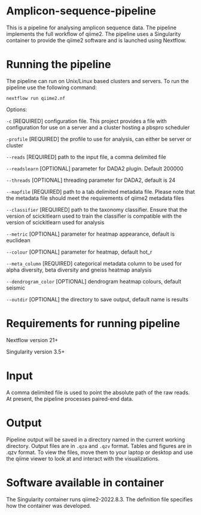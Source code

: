 # Amplicon-sequence-pipeline

This is a pipeline for analysing amplicon sequence data. The pipeline implements the full workflow of qiime2.
The pipeline uses a Singularity container to provide the qiime2 software and is launched using Nextflow.

# Running the pipeline

The pipeline can run on Unix/Linux based clusters and servers. To run the pipeline use the following command:

`nextflow run qiime2.nf`

Options:

`-c` [REQUIRED] configuration file. This project provides a file with configuration for use on a server and a cluster hosting a pbspro scheduler

`-profile` [REQUIRED] the profile to use for analysis, can either be server or cluster

`--reads` [REQUIRED] path to the input file, a comma delimited file

`--readslearn` [OPTIONAL] parameter for DADA2 plugin. Default 200000

`--threads` [OPTIONAL] threading parameter for DADA2, default is 24

`--mapfile` [REQUIRED] path to a tab delimited metadata file. Please note that the metadata file should meet the requirements of qiime2 metadata files

`--classifier` [REQUIRED] path to the taxonomy classifier. Ensure that the version of scickitlearn used to train the classifier is compatible with the version
of scickitlearn used for analysis

`--metric` [OPTIONAL] parameter for heatmap appearance, default is euclidean

`--colour` [OPTIONAL] parameter for heatmap, default hot_r

`--meta_column` [REQUIRED] categorical metadata column to be used for alpha diversity, beta diversity and gneiss heatmap analysis

`--dendrogram_color` [OPTIONAL] dendrogram heatmap colours, default seismic

`--outdir` [OPTIONAL] the directory to save output, default name is results

# Requirements for running pipeline

Nextflow version 21+

Singularity version 3.5+

# Input

A comma delimited file is used to point the absolute path of the raw reads. At present, the pipeline processes paired-end data.

# Output

Pipeline output will be saved in a directory named <results> in the current working directory. Output files are in `.qza` and `.qzv` format. Tables and figures are in .qzv format. To view the files, move them to
your laptop or desktop and use the qiime viewer to look at and interact with the visualizations.

# Software available in container

The Singularity container runs qiime2-2022.8.3. The definition file specifies how the container was developed.

